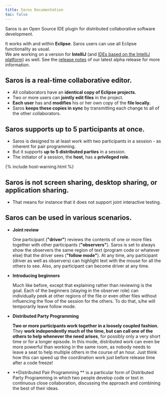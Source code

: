 ```yaml
---
title: Saros Documentation
toc: false
---
```


Saros is an Open Source IDE plugin for distributed collaborative software development.

It works with and within **Eclipse**. Saros users can use all Eclipse functionality as usual.<br/>
We are working on a version for **IntelliJ** (and [IDEs based on the IntelliJ platform](https://www.jetbrains.org/intellij/sdk/docs/intro/intellij_platform.html#ides-based-on-the-intellij-platform)) as well. See
the [release notes](/releases) of our latest alpha release for more information.

## Saros is a real-time collaborative editor.

*   All collaborators have an **identical copy of Eclipse projects.**
*   Two or more users can **jointly edit files** in the project.
*   **Each** **user** has and **modifies** his or her own copy of the
    **file locally.**
*   Saros **keeps these copies in sync** by transmitting each change to
    all of the other collaborators.

## Saros supports up to 5 participants at once.

*   Saros is designed to at least work with two participants in a
    session - as inherent for pair programming.
*   But it supports **up to 5 distributed parties** in a session.
*   The initiator of a session, the **host**, has a **privileged role**.

{% include host-warning.html %}

## Saros is not screen sharing, desktop sharing, or application sharing.

*   That means for instance that it does not support joint
    interactive testing.

## Saros can be used in various scenarios.

* **Joint review**

  One participant (**"driver"**)
  reviews the contents of one or more
  files together with other
  participants
  (**"observers"**). Saros is set to
  always show the observers the same
  region of text (program code or
  whatever else) that the driver sees
  (**"follow mode"**). At any time,
  any participant (driver as well as
  observers) can highlight text with
  the mouse for all the others to
  see. Also, any participant can
  become driver at any time.


* **Introducing beginners**

  Much like before, except that
  explaining rather than reviewing is
  the goal. Each of the beginners
  (staying in the observer role) can
  individually peek at other regions
  of the file or even other files
  without influencing the flow of the
  session for the others. To do that,
  s/he will temporarily leave follow
  mode.


* **Distributed Party Programming**

  **Two or more participants work
  together in a loosely coupled
  fashion.** They **work independently
  much of the time, but can call one
  of the others to help whenever the
  need arises**, for possibly only a
  very short time or for a longer
  episode. In this mode, distributed
  work can even be more powerful than
  working in the same room, as nobody
  needs to leave a seat to help
  multiple others in the course of an
  hour. Just think how this can speed
  up the coordination work just before
  release time after a code freeze!


* **Distributed Pair Programming **
  is a particular form of Distributed
  Party Programming in which two
  people develop code or text in
  continuous close collaboration,
  discussing the approach and
  combining the best of their ideas.
